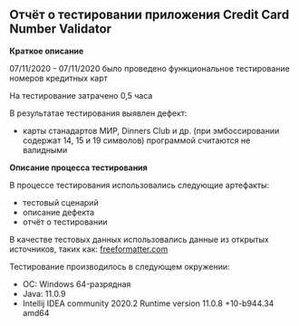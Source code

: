 ## Отчёт о тестировании приложения Credit Card Number Validator ##

**Краткое описание**

07/11/2020 - 07/11/2020 было проведено функциональное тестирование номеров кредитных карт

На тестирование затрачено 0,5 часа

В результатае тестирования выявлен дефект:
* карты станадартов МИР, Dinners Club и др. (при эмбоссировании 
содержат 14, 15 и 19 символов) программой считаются не валидными


**Описание процесса тестирования**

В процессе тестирования использовались следующие артефакты:

* тестовый сценарий
* описание дефекта
* отчёт о тестировании

В качестве тестовых данных использовались данные из открытых источников, таких как: [freeformatter.com](https://www.freeformatter.com/credit-card-number-generator-validator.html)

Тестирование производилось в следующем окружении:

* ОС: Windows 64-разрядная
* Java: 11.0.9
* Intellij IDEA community 2020.2
Runtime version 11.0.8 +10-b944.34 amd64